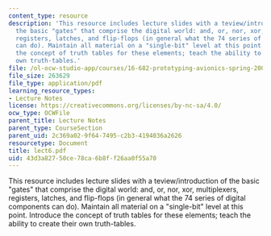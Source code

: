 ```yaml
---
content_type: resource
description: 'This resource includes lecture slides with a teview/introduction of
  the basic "gates" that comprise the digital world: and, or, nor, xor, multiplexers,
  registers, latches, and flip-flops (in general what the 74 series of digital components
  can do). Maintain all material on a "single-bit" level at this point. Introduce
  the concept of truth tables for these elements; teach the ability to create their
  own truth-tables.'
file: /ol-ocw-studio-app/courses/16-682-prototyping-avionics-spring-2006/43d3a82750ce78ca6b8ff26aa0f55a70_lect6.pdf
file_size: 263629
file_type: application/pdf
learning_resource_types:
- Lecture Notes
license: https://creativecommons.org/licenses/by-nc-sa/4.0/
ocw_type: OCWFile
parent_title: Lecture Notes
parent_type: CourseSection
parent_uid: 2c369a02-9f64-7495-c2b3-4194036a2626
resourcetype: Document
title: lect6.pdf
uid: 43d3a827-50ce-78ca-6b8f-f26aa0f55a70
---
```

This resource includes lecture slides with a teview/introduction of the basic "gates" that comprise the digital world: and, or, nor, xor, multiplexers, registers, latches, and flip-flops (in general what the 74 series of digital components can do). Maintain all material on a "single-bit" level at this point. Introduce the concept of truth tables for these elements; teach the ability to create their own truth-tables.